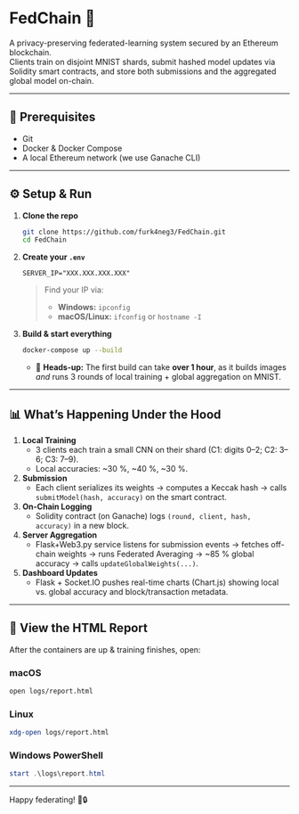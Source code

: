 # FedChain 🚀

A privacy-preserving federated-learning system secured by an Ethereum blockchain.  
Clients train on disjoint MNIST shards, submit hashed model updates via Solidity smart contracts, and store both submissions and the aggregated global model on-chain.  

---

## 🔧 Prerequisites

- Git  
- Docker & Docker Compose  
- A local Ethereum network (we use Ganache CLI)  

---

## ⚙️ Setup & Run

1. **Clone the repo**  
   ```bash
   git clone https://github.com/furk4neg3/FedChain.git
   cd FedChain
   ```

2. **Create your `.env`**  
   ```env
   SERVER_IP="XXX.XXX.XXX.XXX"
   ```  
   > Find your IP via:
   > - **Windows:** `ipconfig`  
   > - **macOS/Linux:** `ifconfig` or `hostname -I`

3. **Build & start everything**  
   ```bash
   docker-compose up --build
   ```
   - 🚨 **Heads-up:** The first build can take **over 1 hour**, as it builds images *and* runs 3 rounds of local training + global aggregation on MNIST.  
---

## 📊 What’s Happening Under the Hood

1. **Local Training**  
   - 3 clients each train a small CNN on their shard (C1: digits 0–2; C2: 3–6; C3: 7–9).  
   - Local accuracies: ~30 %, ~40 %, ~30 %.  
2. **Submission**  
   - Each client serializes its weights → computes a Keccak hash → calls `submitModel(hash, accuracy)` on the smart contract.  
3. **On-Chain Logging**  
   - Solidity contract (on Ganache) logs `(round, client, hash, accuracy)` in a new block.  
4. **Server Aggregation**  
   - Flask+Web3.py service listens for submission events → fetches off-chain weights → runs Federated Averaging → ~85 % global accuracy → calls `updateGlobalWeights(...)`.  
5. **Dashboard Updates**  
   - Flask + Socket.IO pushes real-time charts (Chart.js) showing local vs. global accuracy and block/transaction metadata.

---

## 👀 View the HTML Report

After the containers are up & training finishes, open:

### macOS
```bash
open logs/report.html
```

### Linux
```bash
xdg-open logs/report.html
```

### Windows PowerShell
```powershell
start .\logs\report.html
```

---

Happy federating! 🤝🔒
